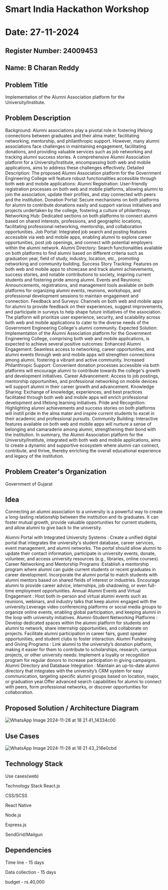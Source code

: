 # Smart India Hackathon Workshop
# Date: 27-11-2024
## Register Number: 24009453
## Name: B Charan Reddy
## Problem Title
Implementation of the Alumni Association platform for the University/Institute.
## Problem Description
Background: Alumni associations play a pivotal role in fostering lifelong connections between graduates and their alma mater, facilitating networking, mentorship, and philanthropic support. However, many alumni associations face challenges in maintaining engagement, facilitating donations, and providing valuable services such as job networking and tracking alumni success stories. A comprehensive Alumni Association platform for a University/Institute, encompassing both web and mobile applications, aims to address these challenges effectively. Detailed Description: The proposed Alumni Association platform for the Government Engineering College will feature robust functionalities accessible through both web and mobile applications: Alumni Registration: User-friendly registration processes on both web and mobile platforms, allowing alumni to join the association, update their profiles, and stay connected with peers and the institution. Donation Portal: Secure mechanisms on both platforms for alumni to contribute donations easily and support various initiatives and projects undertaken by the college, fostering a culture of philanthropy. Networking Hub: Dedicated sections on both platforms to connect alumni based on shared interests, professions, and geographic locations, facilitating professional networking, mentorship, and collaboration opportunities. Job Portal: Integrated job search and posting features accessible via web and mobile apps, enabling alumni to explore career opportunities, post job openings, and connect with potential employers within the alumni network. Alumni Directory: Search functionalities available on both platforms to find alumni based on different criteria such as graduation year, field of study, industry, location, etc., promoting networking and community building. Success Story Tracking: Features on both web and mobile apps to showcase and track alumni achievements, success stories, and notable contributions to society, inspiring current students and fostering pride among alumni. Events and Reunions: Announcements, registrations, and management tools available on both platforms for organizing alumni events, reunions, workshops, and professional development sessions to maintain engagement and connection. Feedback and Surveys: Channels on both web and mobile apps for alumni to provide feedback on their experiences, suggest improvements, and participate in surveys to help shape future initiatives of the association. The platform will prioritize user experience, security, and scalability across both web and mobile applications to cater to the diverse needs of the Government Engineering College's alumni community. Expected Solution: Implementation of the Alumni Association platform for the Government Engineering College, comprising both web and mobile applications, is expected to achieve several positive outcomes: Enhanced Alumni Engagement: Seamless access to networking, career opportunities, and alumni events through web and mobile apps will strengthen connections among alumni, fostering a vibrant and active community. Increased Philanthropic Support: Convenient donation processes accessible via both platforms will encourage alumni to contribute towards the college's growth and development initiatives. Career Advancement: Access to job postings, mentorship opportunities, and professional networking on mobile devices will support alumni in their career growth and advancement. Knowledge Sharing: Exchange of knowledge, experiences, and best practices facilitated through both web and mobile apps will enrich professional development and lifelong learning initiatives. Pride and Recognition: Highlighting alumni achievements and success stories on both platforms will instill pride in the alma mater and inspire current students to excel in their academic and professional pursuits. Community Building: Interactive features available on both web and mobile apps will nurture a sense of belonging and camaraderie among alumni, strengthening their bond with the institution. In summary, the Alumni Association platform for the University/Institute, integrated with both web and mobile applications, aims to create a dynamic and supportive ecosystem where alumni can connect, contribute, and thrive, thereby enriching the overall educational experience and legacy of the institution.
## Problem Creater's Organization
Government of Gujarat

## Idea
Connecting an alumni association to a university is a powerful way to create a long-lasting relationship between the institution and its graduates. It can foster mutual growth, provide valuable opportunities for current students, and allow alumni to give back to the university.

Alumni Portal with Integrated University Systems : Create a unified digital portal that integrates the university's student database, career services, event management, and alumni networks. The portal should allow alumni to update their contact information, participate in university events, donate, volunteer, and access university resources (e.g., libraries, online courses).
Career Networking and Mentorship Programs :Establish a mentorship program where alumni can guide current students or recent graduates in career development. Incorporate the alumni portal to match students with alumni mentors based on shared fields of interest or industries. Encourage alumni to provide career advice, internships, job shadowing, or even full-time employment opportunities.
Annual Alumni Events and Virtual Engagement : Host both in-person and virtual alumni events such as reunions, webinars, and industry talks that keep alumni engaged with the university.Leverage video conferencing platforms or social media groups to organize online events, enabling global participation, and keeping alumni in the loop with university initiatives.
Alumni-Student Networking Platforms : Develop dedicated spaces within the alumni platform for students and alumni to network, share internship opportunities, and collaborate on projects. Facilitate alumni participation in career fairs, guest speaker opportunities, and student clubs to foster interaction.
Alumni Fundraising and Giving Programs : Link alumni to the university’s donation platform, making it easier for them to contribute to scholarships, research, campus projects, or other university needs. Implement a loyalty or recognition program for regular donors to increase participation in giving campaigns.
Alumni Directory and Database Integration : Maintain an up-to-date alumni directory that integrates with the university’s CRM system for easy communication, targeting specific alumni groups based on location, major, or graduation year.Offer advanced search capabilities for alumni to connect with peers, form professional networks, or discover opportunities for collaboration.


## Proposed Solution / Architecture Diagram

![WhatsApp Image 2024-11-28 at 18 21 41_14334c00](https://github.com/user-attachments/assets/f5b9a985-4fa1-4d9a-b3dd-a8a2f0a3864b)


## Use Cases

![WhatsApp Image 2024-11-28 at 18 21 43_216e0cbd](https://github.com/user-attachments/assets/024494e7-9992-4d1b-b7ac-7080678ef573)

## Technology Stack
Use cases(web)

Technology Stack
React.js

CSS/SCSS

React Native

Node.js

Express.js

SendGrid/Mailgun

## Dependencies
Time line - 15 days

Data collection - 15 days

budget - rs.40,000

